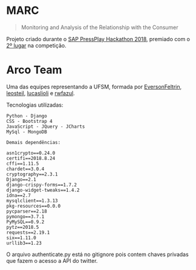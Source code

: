 # MARC
> Monitoring and Analysis of the Relationship with the Consumer

Projeto criado durante o [SAP PressPlay Hackathon 2018](http://www.unisinos.br/noticias/inovacao/hackathon-sap), premiado com o [2º lugar](http://www.unisinos.br/noticias/inovacao/hackathon-sap) na competição.

# Arco Team
Uma das equipes representando a UFSM, formada por [EversonFeltrin](https://github.com/EversonFeltrin), [leosteil](https://github.com/leosteil), [lucaslioli](https://github.com/lucaslioli) e [rwfazul](https://github.com/rwfazul).


Tecnologias utilizadas:

```
Python - Django
CSS - Bootstrap 4
JavaScript - JQuery - JCharts
MySql - MongoDB

Demais dependências:

asn1crypto==0.24.0
certifi==2018.8.24
cffi==1.11.5
chardet==3.0.4
cryptography==2.3.1
Django==2.1
django-crispy-forms==1.7.2
django-widget-tweaks==1.4.2
idna==2.7
mysqlclient==1.3.13
pkg-resources==0.0.0
pycparser==2.18
pymongo==3.7.1
PyMySQL==0.9.2
pytz==2018.5
requests==2.19.1
six==1.11.0
urllib3==1.23
```
O arquivo authenticate.py está no gitignore pois contem chaves privadas que fazem o acesso a API do twitter.
